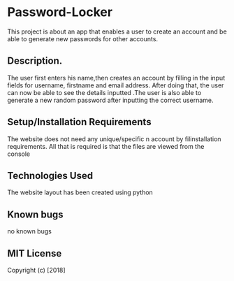 # Password-Locker
This project is about an app that enables a user to create an account and be able to generate new passwords for other accounts.
## Description.
The user first enters his name,then creates an account by filling in the input fields for username, firstname and email address. After doing that, the user can now be able to see the details inputted .The user is also able to generate a new random password after inputting the correct username. 
## Setup/Installation Requirements
The website does not need any unique/specific n account by filinstallation requirements. All that is required is that the files are viewed from the console
## Technologies Used
The website layout has been created using python

## Known bugs
no known bugs

## MIT License
Copyright (c) [2018] 
